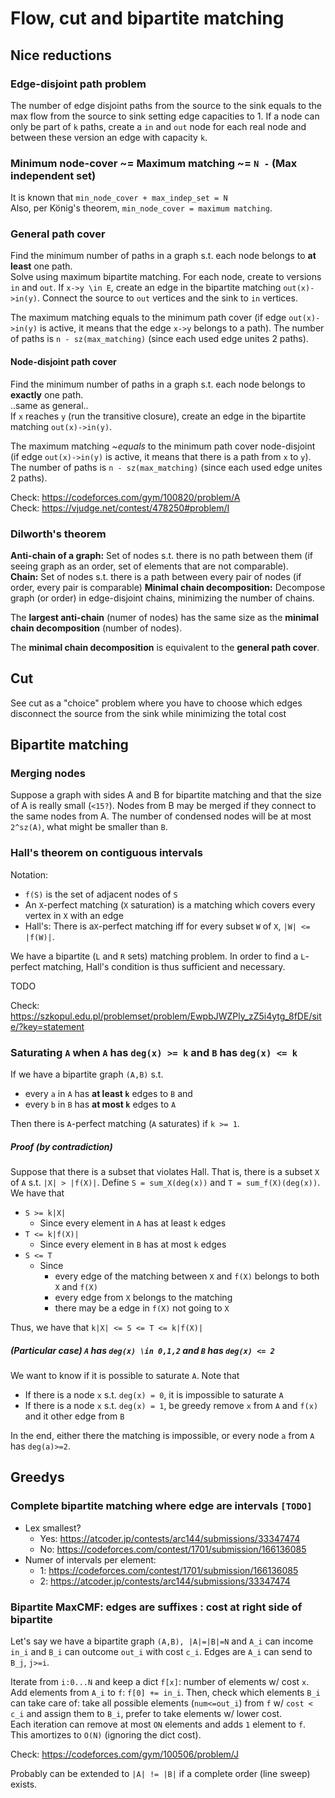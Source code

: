 # Flow, cut and bipartite matching

## Nice reductions

### Edge-disjoint path problem
The number of edge disjoint paths from the source to the sink equals to the max flow from the source to sink setting edge capacities to 1.
If a node can only be part of `k` paths, create a `in` and `out` node for each real node and between these version an edge with capacity `k`.

### Minimum node-cover ~= Maximum matching ~= `N -` (Max independent set) 
It is known that `min_node_cover + max_indep_set = N`  
Also, per König's theorem, `min_node_cover = maximum matching`.

### General path cover
Find the minimum number of paths in a graph s.t. each node belongs to **at least** one path.  
Solve using maximum bipartite matching. For each node, create to versions `in` and `out`. 
If `x->y \in E`, create an edge in the bipartite matching `out(x)->in(y)`. 
Connect the source to `out` vertices and the sink to `in` vertices.

The maximum matching equals to the minimum path cover (if edge `out(x)->in(y)` is active, it means that the edge `x->y` belongs to a path). 
The number of paths is `n - sz(max_matching)` (since each used edge unites 2 paths).

#### Node-disjoint path cover
Find the minimum number of paths in a graph s.t. each node belongs to **exactly** one path.  
..same as general..  
If `x` reaches `y` (run the transitive closure), create an edge in the bipartite matching `out(x)->in(y)`.  

The maximum matching *~equals* to the minimum path cover node-disjoint (if edge `out(x)->in(y)` is active, it means that there is a path from `x` to `y`). 
The number of paths is `n - sz(max_matching)` (since each used edge unites 2 paths).

Check: https://codeforces.com/gym/100820/problem/A  
Check: https://vjudge.net/contest/478250#problem/I  

### Dilworth's theorem
**Anti-chain of a graph:** Set of nodes s.t. there is no path between them (if seeing graph as an order, set of elements that are not comparable).  
**Chain:** Set of nodes s.t. there is a path between every pair of nodes (if order, every pair is comparable)
**Minimal chain decomposition:** Decompose graph (or order) in edge-disjoint chains, minimizing the number of chains.

The **largest anti-chain** (numer of nodes) has the same size as the **minimal chain decomposition** (number of nodes).
  
The **minimal chain decomposition** is equivalent to the **general path cover**.


## Cut
See cut as a "choice" problem where you have to choose which edges disconnect the source from the sink while minimizing the total cost

## Bipartite matching

### Merging nodes
Suppose a graph with sides A and B for bipartite matching and that the size of A is really small (`<15?`). Nodes from B may be merged if they connect to the same nodes from A. The number of condensed nodes will be at most `2^sz(A)`, what might be smaller than `B`. 

### Hall's theorem on contiguous intervals
Notation:
- `f(S)` is the set of adjacent nodes of `S`
- An `X`-perfect matching (`X` saturation) is a matching which covers every vertex in `X` with an edge
- Hall's: There is a`X`-perfect matching iff for every subset `W` of `X`, `|W| <= |f(W)|`.

We have a bipartite (`L` and `R` sets) matching problem. 
In order to find a `L`-perfect matching, Hall's condition is thus sufficient and necessary. 

TODO

Check: https://szkopul.edu.pl/problemset/problem/EwpbJWZPly_zZ5i4ytg_8fDE/site/?key=statement  

### Saturating `A` when `A` has `deg(x) >= k` and `B` has `deg(x) <= k`
If we have a bipartite graph `(A,B)` s.t. 
- every `a` in `A` has **at least `k`** edges to `B` and
- every `b` in `B` has **at most `k`** edges to `A`

Then there is `A`-perfect matching  (`A` saturates) if `k >= 1`.

##### Proof (by contradiction)
Suppose that there is a subset that violates Hall.
That is, there is a subset `X` of `A` s.t. `|X| > |f(X)|`.
Define `S = sum_X(deg(x))` and `T = sum_f(X)(deg(x))`.
We have that
- `S >= k|X|`
  - Since every element in `A` has at least `k` edges
- `T <= k|f(X)|`
  - Since every element in `B` has at most `k` edges
- `S <= T`
  - Since
    - every edge of the matching between `X` and `f(X)` belongs to both `X` and `f(X)`
    - every edge from `X` belongs to the matching
    - there may be a edge in `f(X)` not going to `X`
  
Thus, we have that `k|X| <= S <= T <= k|f(X)|`
  
##### (Particular case) `A` has `deg(x) \in 0,1,2` and `B` has `deg(x) <= 2`
We want to know if it is possible to saturate `A`. Note that
- If there is a node `x` s.t. `deg(x) = 0`, it is impossible to saturate `A`
- If there is a node `x` s.t. `deg(x) = 1`, be greedy remove `x` from `A` and `f(x)` and it other edge from `B`

In the end, either there the matching is impossible, or every node `a` from `A` has `deg(a)>=2`.


## Greedys

### Complete bipartite matching where edge are intervals `[TODO]`
- Lex smallest?
  - Yes: https://atcoder.jp/contests/arc144/submissions/33347474
  - No: https://codeforces.com/contest/1701/submission/166136085
- Numer of intervals per element:
  - 1:  https://codeforces.com/contest/1701/submission/166136085
  - 2: https://atcoder.jp/contests/arc144/submissions/33347474

### Bipartite MaxCMF: edges are suffixes : cost at right side of bipartite
Let's say we have a bipartite graph `(A,B), |A|=|B|=N` and `A_i` can income `in_i` and `B_i` can outcome `out_i` with cost `c_i`.
Edges are `A_i` can send to `B_j`, `j>=i`.  
  
Iterate from `i:0...N` and keep a dict `f[x]`: number of elements w/ cost `x`.  
Add elements from `A_i` to `f`: `f[0] += in_i`.  Then, check which elements `B_i` can take care of: take all possible elements (`num<=out_i`) from `f` w/ `cost < c_i` and assign them to `B_i`, prefer to take elements w/ lower cost.  
Each iteration can remove at most `ON` elements and adds `1` element to `f`. This amortizes to `O(N)` (ignoring the dict cost).  
  
Check: https://codeforces.com/gym/100506/problem/J  
  
Probably can be extended to `|A| != |B|` if a complete order (line sweep) exists.

